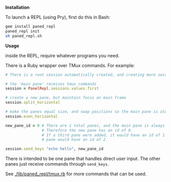 **Installation**

To launch a REPL (using Pry), first do this in Bash:

```sh
gem install paned_repl
paned_repl init
sh paned_repl.sh
```
**Usage**

inside the REPL, require whatever programs you need.

There is a Ruby wrapper over TMux commands. For example:

```rb
# There is a root session automatically created, and creating more sessions isn't implemented

# the 'main pane' receives tmux commands
session = PanelRepl.sessions.values.first

# create a new pane, but maintain focus on main frame
session.split_horizontal

# make the panes equal size, and swap positions so the main pane is always last
session.even_horizontal

new_pane_id = 0 # There are 1 total panes, and the main pane is always the last
                # Therefore the new pane has an id of 0.
                # If a third pane were added, it would have an id of 1 and the main
                # pane would have an id of 2.

session.send_keys "echo hello", new_pane_id
```

There is intended to be one pane that handles direct user input. The other panes just receive commands through `send_keys`.

See [./lib/paned_repl/tmux.rb](lib/paned_repl/tmux.rb) for more commands that can be used. 
